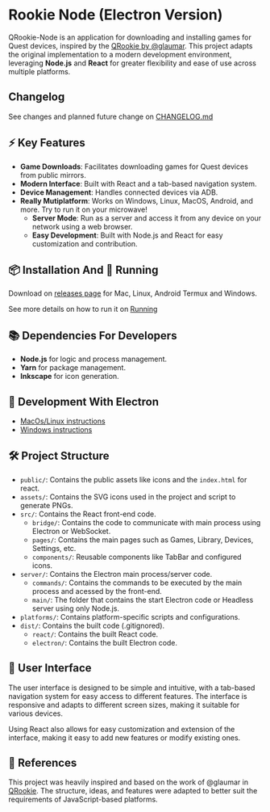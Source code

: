 # Rookie Node (Electron Version)

QRookie-Node is an application for downloading and installing games for Quest devices, inspired by the [QRookie by @glaumar](https://github.com/glaumar/QRookie). This project adapts the original implementation to a modern development environment, leveraging **Node.js** and **React** for greater flexibility and ease of use across multiple platforms.

## Changelog

See changes and planned future change on [CHANGELOG.md](CHANGELOG.md)

## ⚡ Key Features

- **Game Downloads**: Facilitates downloading games for Quest devices from public mirrors.
- **Modern Interface**: Built with React and a tab-based navigation system.
- **Device Management**: Handles connected devices via ADB.
- **Really Mutiplatform**: Works on Windows, Linux, MacOS, Android, and more. Try to run it on your microwave!
  - **Server Mode**: Run as a server and access it from any device on your network using a web browser.
  - **Easy Development**: Built with Node.js and React for easy customization and contribution.

## 📦 Installation And 🚀 Running

Download on [releases page](./releases) for Mac, Linux, Android Termux and Windows.

See more details on how to run it on [Running](docs/InstallationAndRunning.md)

## 📚 Dependencies For Developers

- **Node.js** for logic and process management.
- **Yarn** for package management.
- **Inkscape** for icon generation.

## 🚀 Development With Electron

- [MacOs/Linux instructions](./docs/unixDevelopment.md)
- [Windows instructions](./docs/windowsDevelopment.md)

## 🛠️ Project Structure

- `public/`: Contains the public assets like icons and the `index.html` for react.
- `assets/`: Contains the SVG icons used in the project and script to generate PNGs.
- `src/`: Contains the React front-end code.
  - `bridge/`: Contains the code to communicate with main process using Electron or WebSocket.
  - `pages/`: Contains the main pages such as Games, Library, Devices, Settings, etc.
  - `components/`: Reusable components like TabBar and configured icons.
- `server/`: Contains the Electron main process/server code.
  - `commands/`: Contains the commands to be executed by the main process and acessed by the front-end.
  - `main/`: The folder that contains the start Electron code or Headless server using only Node.js.
- `platforms/`: Contains platform-specific scripts and configurations.
- `dist/`: Contains the built code (.gitignored).
  - `react/`: Contains the built React code.
  - `electron/`: Contains the built Electron code.

## 🎨 User Interface

The user interface is designed to be simple and intuitive, with a tab-based navigation system for easy access to different features. The interface is responsive and adapts to different screen sizes, making it suitable for various devices.

Using React also allows for easy customization and extension of the interface, making it easy to add new features or modify existing ones.

## 🔗 References

This project was heavily inspired and based on the work of @glaumar in [QRookie](https://github.com/glaumar/QRookie). The structure, ideas, and features were adapted to better suit the requirements of JavaScript-based platforms.
